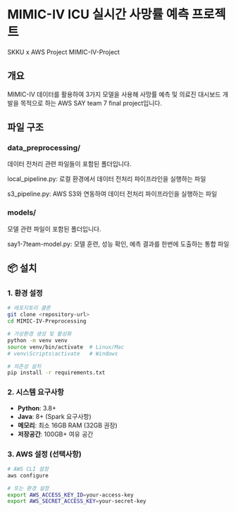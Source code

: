 # MIMIC-IV ICU 실시간 사망률 예측 프로젝트
 SKKU x AWS Project 
 MIMIC-IV-Project

## 개요


MIMIC-IV 데이터를 활용하여 3가지 모델을 사용해 사망률 예측 및 의료진 대시보드 개발을 목적으로 하는 AWS SAY team 7 final project입니다.


## 파일 구조


### data_preprocessing/

데이터 전처리 관련 파일들이 포함된 폴더입니다.

local_pipeline.py: 로컬 환경에서 데이터 전처리 파이프라인을 실행하는 파일

s3_pipeline.py: AWS S3와 연동하여 데이터 전처리 파이프라인을 실행하는 파일

### models/

모델 관련 파일이 포함된 폴더입니다.

say1-7team-model.py: 모델 훈련, 성능 확인, 예측 결과를 한번에 도출하는 통합 파일



## 📦 설치
### 1. 환경 설정
```bash
# 레포지토리 클론
git clone <repository-url>
cd MIMIC-IV-Preprocessing

# 가상환경 생성 및 활성화
python -m venv venv
source venv/bin/activate  # Linux/Mac
# venv\Scripts\activate   # Windows

# 의존성 설치
pip install -r requirements.txt
```

### 2. 시스템 요구사항
- **Python**: 3.8+
- **Java**: 8+ (Spark 요구사항)
- **메모리**: 최소 16GB RAM (32GB 권장)
- **저장공간**: 100GB+ 여유 공간

### 3. AWS 설정 (선택사항)
```bash
# AWS CLI 설정
aws configure

# 또는 환경 설정
export AWS_ACCESS_KEY_ID=your-access-key
export AWS_SECRET_ACCESS_KEY=your-secret-key
```